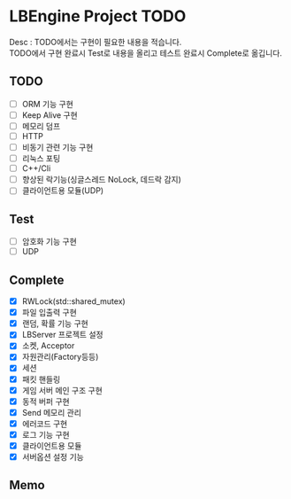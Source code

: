 LBEngine Project TODO
================================

Desc : TODO에서는 구현이 필요한 내용을 적습니다.  
TODO에서 구현 완료시 Test로 내용을 올리고 테스트 완료시 Complete로 옮깁니다.

TODO
-------------------------

- [ ] ORM 기능 구현  
- [ ] Keep Alive 구현
- [ ] 메모리 덤프  
- [ ] HTTP  
- [ ] 비동기 관련 기능 구현  
- [ ] 리눅스 포팅  
- [ ] C++/Cli  
- [ ] 향상된 락기능(싱글스레드 NoLock, 데드락 감지)  
- [ ] 클라이언트용 모듈(UDP)  

Test
-------------------------

- [ ] 암호화 기능 구현  
- [ ] UDP  

Complete
-------------------------

- [X] RWLock(std::shared_mutex)  
- [X] 파일 입출력 구현  
- [X] 랜덤, 확률 기능 구현  
- [X] LBServer 프로젝트 설정  
- [X] 소켓, Acceptor  
- [X] 자원관리(Factory등등)  
- [X] 세션  
- [X] 패킷 핸들링  
- [X] 게임 서버 메인 구조 구현  
- [X] 동적 버퍼 구현  
- [X] Send 메모리 관리  
- [X] 에러코드 구현  
- [X] 로그 기능 구현  
- [X] 클라이언트용 모듈  
- [X] 서버옵션 설정 기능  

Memo
-------------------------